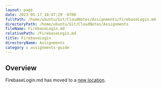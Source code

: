 ```yaml
---
layout: page
date: 2023-05-17 10:47:29 -0700
fullPath: /home/ubuntu/Git/CloudNotes/Assignments/FirebaseLogin.md
directoryPath: /home/ubuntu/Git/CloudNotes/Assignments
fileName: FirebaseLogin.md
relativePath: /FirebaseLogin.md
title: FirebaseLogin
directoryName: Assignments
category : assignments-guide
---
```


## Overview

FirebaseLogin.md has moved to a [new location](Firebase/FirebaseLogin.md).

